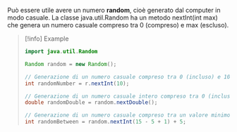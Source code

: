 Può essere utile avere un numero **random**, cioè generato dal computer in modo casuale.
La classe java.util.Random ha un metodo nextInt(int max) che genera un numero casuale compreso tra 0 (compreso) e max (escluso).

> [!info] Example
> ```java
>import java.util.Random
>
>Random random = new Random();
>
>// Generazione di un numero casuale compreso tra 0 (incluso) e 10 (escluso)
>int randomNumber = r.nextInt(10);
>
>// Generazione di un numero casuale intero compreso tra 0 (incluso) e 1 (escluso)
>double randomDouble = random.nextDouble();
>
>// Generazione di un numero casuale compreso tra un valore minimo e massimo specificato
>int randomBetween = random.nextInt(15 - 5 + 1) + 5;